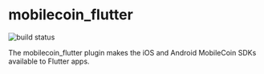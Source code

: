 # mobilecoin_flutter

![build status](https://github.com/mobilecoinofficial/mobilecoin_flutter_plugin/actions/workflows/main.yaml/badge.svg)

The mobilecoin_flutter plugin makes the iOS and Android MobileCoin SDKs available to Flutter apps.
